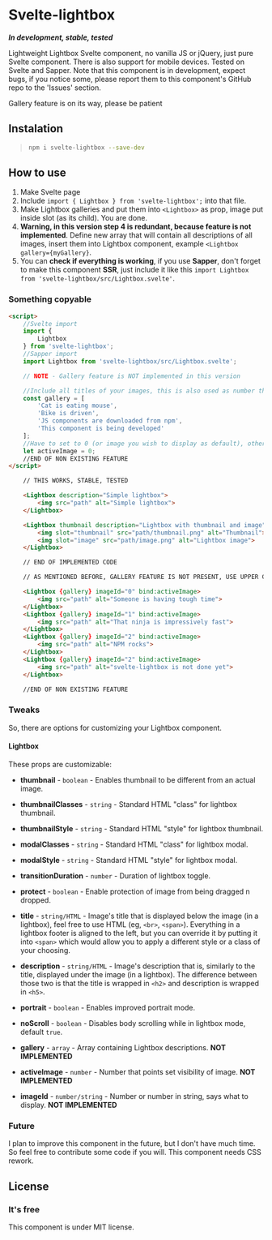 # Svelte-lightbox

***In development, stable, tested***

Lightweight Lightbox Svelte component, no vanilla JS or jQuery, just pure Svelte component. There is also support for
mobile devices. Tested on Svelte and Sapper. Note that this component is in development, expect bugs, if you notice some, 
please report them to this component's GitHub repo to the 'Issues' section.

Gallery feature is on its way, please be patient

## Instalation

> ```bash
> npm i svelte-lightbox --save-dev
> ```

## How to use

1. Make Svelte page
2. Include `import { Lightbox } from 'svelte-lightbox';` into that file.
3. Make Lightbox galleries and put them into `<Lightbox>` as prop, image put inside slot (as its child). You are done.
4. **Warning, in this version step 4 is redundant, because feature is not implemented**. Define new array that will contain 
all descriptions of all images, insert them into Lightbox component, example `<Lightbox gallery={myGallery}`.
5. You can **check if everything is working**, if you use **Sapper**, don't forget to make this component **SSR**, just include
it like this `import Lightbox from 'svelte-lightbox/src/Lightbox.svelte'`.


### Something copyable

```html
<script>
    //Svelte import
    import { 
        Lightbox
    } from 'svelte-lightbox';
    //Sapper import
	import Lightbox from 'svelte-lightbox/src/Lightbox.svelte';

    // NOTE - Gallery feature is NOT implemented in this version

    //Include all titles of your images, this is also used as number that indicate count of sections
    const gallery = [
        'Cat is eating mouse',
        'Bike is driven',
        'JS components are downloaded from npm',
        'This component is being developed'
    ];
    //Have to set to 0 (or image you wish to display as default), otherwise lightbox will not display
    let activeImage = 0;
    //END OF NON EXISTING FEATURE
</script>

    // THIS WORKS, STABLE, TESTED

    <Lightbox description="Simple lightbox">
        <img src="path" alt="Simple lightbox">
    </Lightbox>

    <Lightbox thumbnail description="Lightbox with thumbnail and image">
        <img slot="thumbnail" src="path/thumbnail.png" alt="Thumbnail">
        <img slot="image" src="path/image.png" alt="Lightbox image">
    </Lightbox>

    // END OF IMPLEMENTED CODE

    // AS MENTIONED BEFORE, GALLERY FEATURE IS NOT PRESENT, USE UPPER CODE ^^^

    <Lightbox {gallery} imageId="0" bind:activeImage>
        <img src="path" alt="Someone is having tough time">
    </Lightbox>
    <Lightbox {gallery} imageId="1" bind:activeImage>
        <img src="path" alt="That ninja is impressively fast">
    </Lightbox>
    <Lightbox {gallery} imageId="2" bind:activeImage>
        <img src="path" alt="NPM rocks">
    </Lightbox>
    <Lightbox {gallery} imageId="2" bind:activeImage>
        <img src="path" alt="svelte-lightbox is not done yet">
    </Lightbox>

    //END OF NON EXISTING FEATURE
```

### Tweaks

So, there are options for customizing your Lightbox component.

#### Lightbox

These props are customizable:

* **thumbnail** - `boolean` - Enables thumbnail to be different from an actual image.
* **thumbnailClasses** - `string` - Standard HTML "class" for lightbox thumbnail.
* **thumbnailStyle** - `string` - Standard HTML "style" for lightbox thumbnail.
* **modalClasses** - `string` - Standard HTML "class" for lightbox modal.
* **modalStyle** - `string` - Standard HTML "style" for lightbox modal.
* **transitionDuration** - `number` - Duration of lightbox toggle.
* **protect** - `boolean` - Enable protection of image from being dragged n dropped.
* **title** - `string/HTML` - Image's title that is displayed below the image (in a lightbox), feel free to use HTML
 (eg, `<br>`, `<span>`). Everything in a lightbox footer is aligned to the left, but you can override it
 by putting it into `<span>` which would allow you to apply a different style or a class of your choosing.
* **description** - `string/HTML` - Image's description that is, similarly to the title, displayed under the image (in a lightbox).
The difference between those two is that the title is wrapped in `<h2>` and description is wrapped in `<h5>`.
* **portrait** - `boolean` - Enables improved portrait mode.
* **noScroll** - `boolean` - Disables body scrolling while in lightbox mode, default `true`.

* **gallery** - `array` - Array containing Lightbox descriptions. **NOT IMPLEMENTED**
* **activeImage** - `number` - Number that points set visibility of image. **NOT IMPLEMENTED**
* **imageId** - `number/string` - Number or number in string, says what to display. **NOT IMPLEMENTED**

### Future

I plan to improve this component in the future, but I don't have much time.
So feel free to contribute some code if you will. This component needs CSS rework.

## License

### It's free

This component is under MIT license.